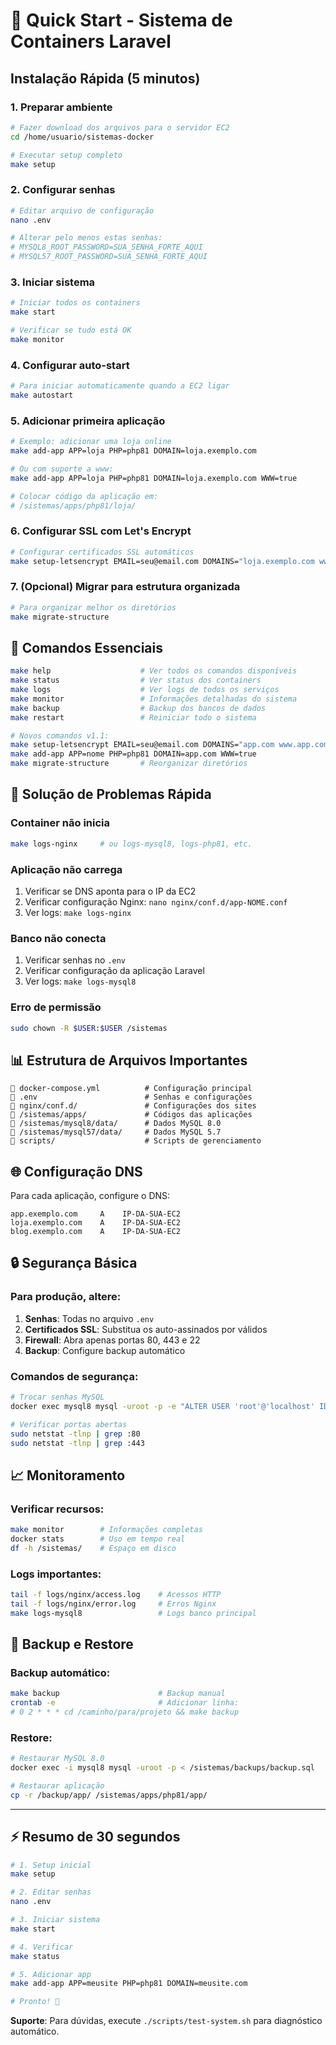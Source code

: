 # 🚀 Quick Start - Sistema de Containers Laravel

## Instalação Rápida (5 minutos)

### 1. Preparar ambiente
```bash
# Fazer download dos arquivos para o servidor EC2
cd /home/usuario/sistemas-docker

# Executar setup completo
make setup
```

### 2. Configurar senhas
```bash
# Editar arquivo de configuração
nano .env

# Alterar pelo menos estas senhas:
# MYSQL8_ROOT_PASSWORD=SUA_SENHA_FORTE_AQUI
# MYSQL57_ROOT_PASSWORD=SUA_SENHA_FORTE_AQUI
```

### 3. Iniciar sistema
```bash
# Iniciar todos os containers
make start

# Verificar se tudo está OK
make monitor
```

### 4. Configurar auto-start
```bash
# Para iniciar automaticamente quando a EC2 ligar
make autostart
```

### 5. Adicionar primeira aplicação
```bash
# Exemplo: adicionar uma loja online
make add-app APP=loja PHP=php81 DOMAIN=loja.exemplo.com

# Ou com suporte a www:
make add-app APP=loja PHP=php81 DOMAIN=loja.exemplo.com WWW=true

# Colocar código da aplicação em:
# /sistemas/apps/php81/loja/
```

### 6. Configurar SSL com Let's Encrypt
```bash
# Configurar certificados SSL automáticos
make setup-letsencrypt EMAIL=seu@email.com DOMAINS="loja.exemplo.com www.loja.exemplo.com"
```

### 7. (Opcional) Migrar para estrutura organizada
```bash
# Para organizar melhor os diretórios
make migrate-structure
```

## 🎯 Comandos Essenciais

```bash
make help                    # Ver todos os comandos disponíveis
make status                  # Ver status dos containers
make logs                    # Ver logs de todos os serviços
make monitor                 # Informações detalhadas do sistema
make backup                  # Backup dos bancos de dados
make restart                 # Reiniciar todo o sistema

# Novos comandos v1.1:
make setup-letsencrypt EMAIL=seu@email.com DOMAINS="app.com www.app.com"  # SSL automático
make add-app APP=nome PHP=php81 DOMAIN=app.com WWW=true                   # App com www
make migrate-structure       # Reorganizar diretórios
```

## 🔧 Solução de Problemas Rápida

### Container não inicia
```bash
make logs-nginx     # ou logs-mysql8, logs-php81, etc.
```

### Aplicação não carrega
1. Verificar se DNS aponta para o IP da EC2
2. Verificar configuração Nginx: `nano nginx/conf.d/app-NOME.conf`
3. Ver logs: `make logs-nginx`

### Banco não conecta
1. Verificar senhas no `.env`
2. Verificar configuração da aplicação Laravel
3. Ver logs: `make logs-mysql8`

### Erro de permissão
```bash
sudo chown -R $USER:$USER /sistemas
```

## 📊 Estrutura de Arquivos Importantes

```
📁 docker-compose.yml          # Configuração principal
📁 .env                        # Senhas e configurações
📁 nginx/conf.d/               # Configurações dos sites
📁 /sistemas/apps/             # Códigos das aplicações
📁 /sistemas/mysql8/data/      # Dados MySQL 8.0
📁 /sistemas/mysql57/data/     # Dados MySQL 5.7
📁 scripts/                    # Scripts de gerenciamento
```

## 🌐 Configuração DNS

Para cada aplicação, configure o DNS:
```
app.exemplo.com     A    IP-DA-SUA-EC2
loja.exemplo.com    A    IP-DA-SUA-EC2
blog.exemplo.com    A    IP-DA-SUA-EC2
```

## 🔒 Segurança Básica

### Para produção, altere:
1. **Senhas**: Todas no arquivo `.env`
2. **Certificados SSL**: Substitua os auto-assinados por válidos
3. **Firewall**: Abra apenas portas 80, 443 e 22
4. **Backup**: Configure backup automático

### Comandos de segurança:
```bash
# Trocar senhas MySQL
docker exec mysql8 mysql -uroot -p -e "ALTER USER 'root'@'localhost' IDENTIFIED BY 'nova_senha';"

# Verificar portas abertas
sudo netstat -tlnp | grep :80
sudo netstat -tlnp | grep :443
```

## 📈 Monitoramento

### Verificar recursos:
```bash
make monitor        # Informações completas
docker stats        # Uso em tempo real
df -h /sistemas/    # Espaço em disco
```

### Logs importantes:
```bash
tail -f logs/nginx/access.log    # Acessos HTTP
tail -f logs/nginx/error.log     # Erros Nginx
make logs-mysql8                 # Logs banco principal
```

## 🚨 Backup e Restore

### Backup automático:
```bash
make backup                      # Backup manual
crontab -e                       # Adicionar linha:
# 0 2 * * * cd /caminho/para/projeto && make backup
```

### Restore:
```bash
# Restaurar MySQL 8.0
docker exec -i mysql8 mysql -uroot -p < /sistemas/backups/backup.sql

# Restaurar aplicação
cp -r /backup/app/ /sistemas/apps/php81/app/
```

---

## ⚡ Resumo de 30 segundos

```bash
# 1. Setup inicial
make setup

# 2. Editar senhas
nano .env

# 3. Iniciar sistema  
make start

# 4. Verificar
make status

# 5. Adicionar app
make add-app APP=meusite PHP=php81 DOMAIN=meusite.com

# Pronto! 🎉
```

**Suporte**: Para dúvidas, execute `./scripts/test-system.sh` para diagnóstico automático.
